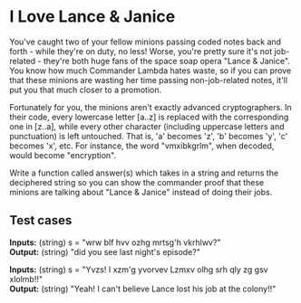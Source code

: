 <h1>I Love Lance & Janice</h1>

<p>You've caught two of your fellow minions passing coded notes back and forth - while they're on duty, no less! Worse, you're pretty sure it's not job-related - they're both huge fans of the space soap opera "Lance & Janice". You know how much Commander Lambda hates waste, so if you can prove that these minions are wasting her time passing non-job-related notes, it'll put you that much closer to a promotion.</p>

<p>Fortunately for you, the minions aren't exactly advanced cryptographers. In their code, every lowercase letter [a..z] is replaced with the corresponding one in [z..a], while every other character (including uppercase letters and punctuation) is left untouched.  That is, 'a' becomes 'z', 'b' becomes 'y', 'c' becomes 'x', etc.  For instance, the word "vmxibkgrlm", when decoded, would become "encryption".</p>

<p>Write a function called answer(s) which takes in a string and returns the deciphered string so you can show the commander proof that these minions are talking about "Lance & Janice" instead of doing their jobs.</p>

<h2>Test cases</h2>
<p><b>Inputs:</b> (string) s = "wrw blf hvv ozhg mrtsg'h vkrhlwv?"
<br />
<b>Output:</b> (string) "did you see last night's episode?"</p>

<p><b>Inputs:</b> (string) s = "Yvzs! I xzm'g yvorvev Lzmxv olhg srh qly zg gsv xlolmb!!"
<br />
<b>Output:</b> (string) "Yeah! I can't believe Lance lost his job at the colony!!"</p>
